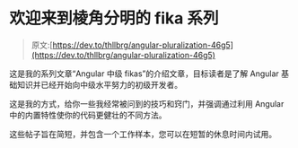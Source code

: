 # 欢迎来到棱角分明的 fika 系列

> 原文:[https://dev.to/thllbrg/angular-pluralization-46g5](https://dev.to/thllbrg/angular-pluralization-46g5)

这是我的系列文章“Angular 中级 fikas”的介绍文章，目标读者是了解
Angular 基础知识并已经开始向中级水平努力的初级开发者。

这是我的方式，给你一些我经常被问到的技巧和窍门，并强调通过利用 Angular 中的内置特性使你的代码更健壮的不同方法。

这些帖子旨在简短，并包含一个工作样本，您可以在短暂的休息时间内试用。